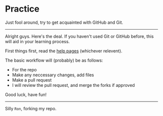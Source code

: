 Practice
========

Just fool around, try to get acquainted with GitHub and Git.

---

Alright guys.  Here's the deal.  If you haven't used Git or GitHub before, this will aid in your learning process.  

First things first, read the [help pages](https://help.github.com/) (whichever relevent).  

The basic workflow will (probably) be as follows:
* For the repo
* Make any neccessary changes, add files
* Make a pull request
* I will review the pull request, and merge the forks if approved

Good luck, have fun!

---

Silly `Ron`, forking my repo.
